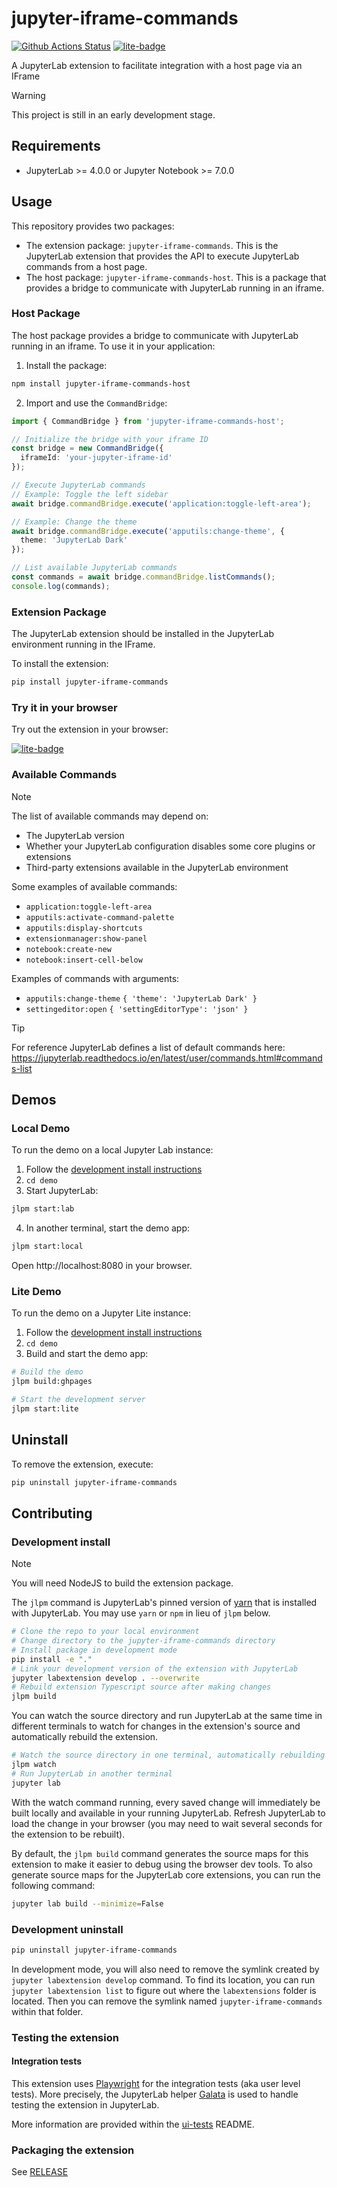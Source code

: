 # jupyter-iframe-commands

[![Github Actions Status](https://github.com/TileDB-Inc/jupyter-iframe-commands/workflows/Build/badge.svg)](https://github.com/TileDB-Inc/jupyter-iframe-commands/actions/workflows/build.yml)
[![lite-badge](https://jupyterlite.rtfd.io/en/latest/_static/badge.svg)](https://tiledb-inc.github.io/jupyter-iframe-commands/)

A JupyterLab extension to facilitate integration with a host page via an IFrame

> [!WARNING]
> This project is still in an early development stage.

## Requirements

- JupyterLab >= 4.0.0 or Jupyter Notebook >= 7.0.0

## Usage

This repository provides two packages:

- The extension package: `jupyter-iframe-commands`. This is the JupyterLab extension that provides the API to execute JupyterLab commands from a host page.
- The host package: `jupyter-iframe-commands-host`. This is a package that provides a bridge to communicate with JupyterLab running in an iframe.

### Host Package

The host package provides a bridge to communicate with JupyterLab running in an iframe. To use it in your application:

1. Install the package:

```bash
npm install jupyter-iframe-commands-host
```

2. Import and use the `CommandBridge`:

```typescript
import { CommandBridge } from 'jupyter-iframe-commands-host';

// Initialize the bridge with your iframe ID
const bridge = new CommandBridge({
  iframeId: 'your-jupyter-iframe-id'
});

// Execute JupyterLab commands
// Example: Toggle the left sidebar
await bridge.commandBridge.execute('application:toggle-left-area');

// Example: Change the theme
await bridge.commandBridge.execute('apputils:change-theme', {
  theme: 'JupyterLab Dark'
});

// List available JupyterLab commands
const commands = await bridge.commandBridge.listCommands();
console.log(commands);
```

### Extension Package

The JupyterLab extension should be installed in the JupyterLab environment running in the IFrame.

To install the extension:

```bash
pip install jupyter-iframe-commands
```

### Try it in your browser

Try out the extension in your browser:

[![lite-badge](https://jupyterlite.rtfd.io/en/latest/_static/badge.svg)](https://tiledb-inc.github.io/jupyter-iframe-commands/)

### Available Commands

> [!NOTE]
> The list of available commands may depend on:
>
> - The JupyterLab version
> - Whether your JupyterLab configuration disables some core plugins or extensions
> - Third-party extensions available in the JupyterLab environment

Some examples of available commands:

- `application:toggle-left-area`
- `apputils:activate-command-palette`
- `apputils:display-shortcuts`
- `extensionmanager:show-panel`
- `notebook:create-new`
- `notebook:insert-cell-below`

Examples of commands with arguments:

- `apputils:change-theme` `{ 'theme': 'JupyterLab Dark' }`
- `settingeditor:open` `{ 'settingEditorType': 'json' }`

> [!TIP]
> For reference JupyterLab defines a list of default commands here: https://jupyterlab.readthedocs.io/en/latest/user/commands.html#commands-list

## Demos

### Local Demo

To run the demo on a local Jupyter Lab instance:

1. Follow the [development install instructions](#development-install)
2. `cd demo`
3. Start JupyterLab:

```bash
jlpm start:lab
```

4. In another terminal, start the demo app:

```bash
jlpm start:local
```

Open http://localhost:8080 in your browser.

### Lite Demo

To run the demo on a Jupyter Lite instance:

1. Follow the [development install instructions](#development-install)
2. `cd demo`
3. Build and start the demo app:

```bash
# Build the demo
jlpm build:ghpages

# Start the development server
jlpm start:lite
```

## Uninstall

To remove the extension, execute:

```bash
pip uninstall jupyter-iframe-commands
```

## Contributing

### Development install

> [!NOTE]
> You will need NodeJS to build the extension package.

The `jlpm` command is JupyterLab's pinned version of
[yarn](https://yarnpkg.com/) that is installed with JupyterLab. You may use
`yarn` or `npm` in lieu of `jlpm` below.

```bash
# Clone the repo to your local environment
# Change directory to the jupyter-iframe-commands directory
# Install package in development mode
pip install -e "."
# Link your development version of the extension with JupyterLab
jupyter labextension develop . --overwrite
# Rebuild extension Typescript source after making changes
jlpm build
```

You can watch the source directory and run JupyterLab at the same time in different terminals to watch for changes in the extension's source and automatically rebuild the extension.

```bash
# Watch the source directory in one terminal, automatically rebuilding when needed
jlpm watch
# Run JupyterLab in another terminal
jupyter lab
```

With the watch command running, every saved change will immediately be built locally and available in your running JupyterLab. Refresh JupyterLab to load the change in your browser (you may need to wait several seconds for the extension to be rebuilt).

By default, the `jlpm build` command generates the source maps for this extension to make it easier to debug using the browser dev tools. To also generate source maps for the JupyterLab core extensions, you can run the following command:

```bash
jupyter lab build --minimize=False
```

### Development uninstall

```bash
pip uninstall jupyter-iframe-commands
```

In development mode, you will also need to remove the symlink created by `jupyter labextension develop`
command. To find its location, you can run `jupyter labextension list` to figure out where the `labextensions`
folder is located. Then you can remove the symlink named `jupyter-iframe-commands` within that folder.

### Testing the extension

#### Integration tests

This extension uses [Playwright](https://playwright.dev/docs/intro) for the integration tests (aka user level tests).
More precisely, the JupyterLab helper [Galata](https://github.com/jupyterlab/jupyterlab/tree/master/galata) is used to handle testing the extension in JupyterLab.

More information are provided within the [ui-tests](./ui-tests/README.md) README.

### Packaging the extension

See [RELEASE](RELEASE.md)
